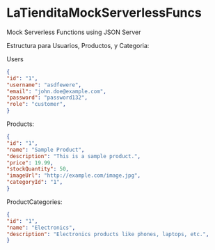 # LaTienditaMockServerlessFuncs

Mock Serverless Functions using JSON Server

Estructura para Usuarios, Productos, y Categoria:

Users
```json
{
"id": "1",
"username": "asdfewere",
"email": "john.doe@example.com",
"password": "password132",
"role": "customer",
}
```

Products:
```json
{
"id": "1",
"name": "Sample Product",
"description": "This is a sample product.",
"price": 19.99,
"stockQuantity": 50,
"imageUrl": "http://example.com/image.jpg",
"categoryId": "1",
}
```

ProductCategories:

```json
{
"id": "1",
"name": "Electronics",
"description": "Electronics products like phones, laptops, etc.",
}
```

